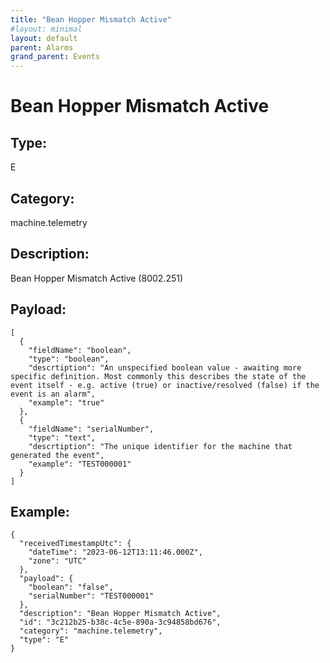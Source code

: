 ```yaml
---
title: "Bean Hopper Mismatch Active"
#layout: minimal
layout: default
parent: Alarms
grand_parent: Events
---
```


# Bean Hopper Mismatch Active

## Type:

E

## Category:

machine.telemetry

## Description: 

Bean Hopper Mismatch Active (8002.251)

## Payload:

```
[
  {
    "fieldName": "boolean",
    "type": "boolean",
    "descrtiption": "An unspecified boolean value - awaiting more specific definition. Most commonly this describes the state of the event itself - e.g. active (true) or inactive/resolved (false) if the event is an alarm",
    "example": "true"
  },
  {
    "fieldName": "serialNumber",
    "type": "text",
    "descrtiption": "The unique identifier for the machine that generated the event",
    "example": "TEST000001"
  }
]
```

## Example:

```
{
  "receivedTimestampUtc": {
    "dateTime": "2023-06-12T13:11:46.000Z",
    "zone": "UTC"
  },
  "payload": {
    "boolean": "false",
    "serialNumber": "TEST000001"
  },
  "description": "Bean Hopper Mismatch Active",
  "id": "3c212b25-b38c-4c5e-890a-3c94858bd676",
  "category": "machine.telemetry",
  "type": "E"
}
```
